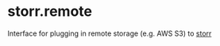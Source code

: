 # storr.remote
Interface for plugging in remote storage (e.g. AWS S3) to [storr](https://github.com/richfitz/storr)
